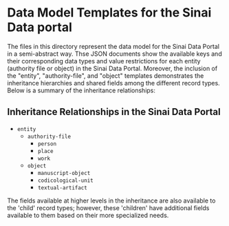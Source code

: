 # Data Model Templates for the Sinai Data portal

The files in this directory represent the data model for the Sinai Data Portal in a semi-abstract way. Thse JSON documents show the available keys and their corresponding data types and value restrictions for each entity (authority file or object) in the Sinai Data Portal. Moreover, the inclusion of the "entity", "authority-file", and "object" templates demonstrates the inheritance hierarchies and shared fields among the different record types. Below is a summary of the inheritance relationships:

## Inheritance Relationships in the Sinai Data Portal

- `entity`
  - `authority-file`
    - `person`
    - `place`
    - `work`
  - `object`
    - `manuscript-object`
    - `codicological-unit`
    - `textual-artifact`

The fields available at higher levels in the inheritance are also available to the 'child' record types; however, these 'children' have additional fields available to them based on their more specialized needs.
